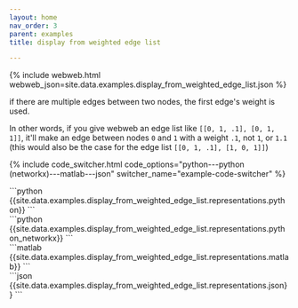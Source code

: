 ```yaml
---
layout: home
nav_order: 3
parent: examples
title: display from weighted edge list

---
```


{% include webweb.html webweb_json=site.data.examples.display_from_weighted_edge_list.json %}

if there are multiple edges between two nodes, the first edge's weight is used.



In other words, if you give webweb an edge list like `[[0, 1, .1], [0, 1, 1]]`, it'll make an edge between nodes `0` and `1` with a weight `.1`, not `1`, or `1.1` (this would also be the case for the edge list `[[0, 1, .1], [1, 0, 1]]`)

{% include code_switcher.html code_options="python---python (networkx)---matlab---json" switcher_name="example-code-switcher" %}
<div class='select-code-block example-code-switcher python-code-block select-code-block-visible'></div>
```python
{{site.data.examples.display_from_weighted_edge_list.representations.python}}
```
<div class='select-code-block example-code-switcher python_networkx-code-block'></div>
```python
{{site.data.examples.display_from_weighted_edge_list.representations.python_networkx}}
```
<div class='select-code-block example-code-switcher matlab-code-block'></div>
```matlab
{{site.data.examples.display_from_weighted_edge_list.representations.matlab}}
```
<div class='select-code-block example-code-switcher json-code-block'></div>
```json
{{site.data.examples.display_from_weighted_edge_list.representations.json}}
```